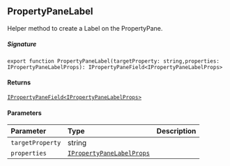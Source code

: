 ## PropertyPaneLabel

Helper method to create a Label on the PropertyPane.

##### Signature
`export function PropertyPaneLabel(targetProperty: string,properties: IPropertyPaneLabelProps): IPropertyPaneField<IPropertyPaneLabelProps>`

#### Returns
[`IPropertyPaneField<IPropertyPaneLabelProps>`](IPropertyPaneField.md)

#### Parameters


| Parameter	   | Type    | Description |
|:-------------|:---------------|:------------|
| `targetProperty`    | string |  |
| `properties`    | [`IPropertyPaneLabelProps`](IPropertyPaneLabelProps.md) |  |

